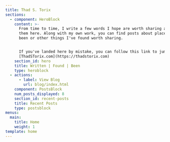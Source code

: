 ```yaml
---
title: Thad S. Torix
sections:
  - component: HeroBlock
    content: >-
      From time to time, I write a few words I hope are worth sharing and post
      them here. Along with my own work, you can find posts about places I've
      been or other things I've found worth sharing.


      If you've landed here by mistake, you can follow this link to jump back to
      [ThadSTorix.com](https://thadstorix.com)
    section_id: hero
    title: Written | Found | Been
    type: heroblock
  - actions:
      - label: View Blog
        url: blog/index.html
    component: PostsBlock
    num_posts_displayed: 8
    section_id: recent-posts
    title: Recent Posts
    type: postsblock
menus:
  main:
    title: Home
    weight: 1
template: home
---
```


